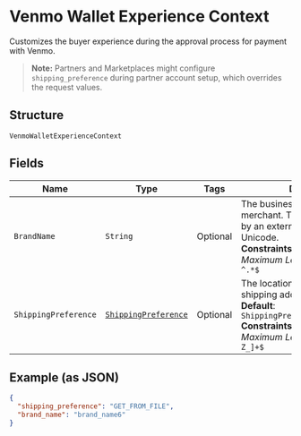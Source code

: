 
# Venmo Wallet Experience Context

Customizes the buyer experience during the approval process for payment with Venmo.<blockquote><strong>Note:</strong> Partners and Marketplaces might configure <code>shipping_preference</code> during partner account setup, which overrides the request values.</blockquote>

## Structure

`VenmoWalletExperienceContext`

## Fields

| Name | Type | Tags | Description | Getter | Setter |
|  --- | --- | --- | --- | --- | --- |
| `BrandName` | `String` | Optional | The business name of the merchant. The pattern is defined by an external party and supports Unicode.<br>**Constraints**: *Minimum Length*: `1`, *Maximum Length*: `127`, *Pattern*: `^.*$` | String getBrandName() | setBrandName(String brandName) |
| `ShippingPreference` | [`ShippingPreference`](../../doc/models/shipping-preference.md) | Optional | The location from which the shipping address is derived.<br>**Default**: `ShippingPreference.GET_FROM_FILE`<br>**Constraints**: *Minimum Length*: `1`, *Maximum Length*: `24`, *Pattern*: `^[A-Z_]+$` | ShippingPreference getShippingPreference() | setShippingPreference(ShippingPreference shippingPreference) |

## Example (as JSON)

```json
{
  "shipping_preference": "GET_FROM_FILE",
  "brand_name": "brand_name6"
}
```

